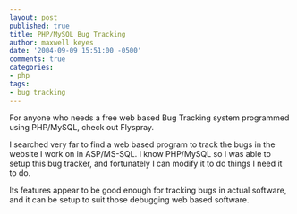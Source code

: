 ```yaml
---
layout: post
published: true
title: PHP/MySQL Bug Tracking
author: maxwell keyes
date: '2004-09-09 15:51:00 -0500'
comments: true
categories:
- php
tags:
- bug tracking
---
```


For anyone who needs a free web based Bug Tracking system programmed using
PHP/MySQL, check out Flyspray.

I searched very far to find a web based program to track the bugs in the
website I work on in ASP/MS-SQL. I know PHP/MySQL so I was able to setup this
bug tracker, and fortunately I can modify it to do things I need it to do.

Its features appear to be good enough for tracking bugs in actual software,
and it can be setup to suit those debugging web based software.

